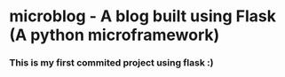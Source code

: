 # microblog - A blog built using Flask (A python microframework)

### This is my first commited project using flask :)
